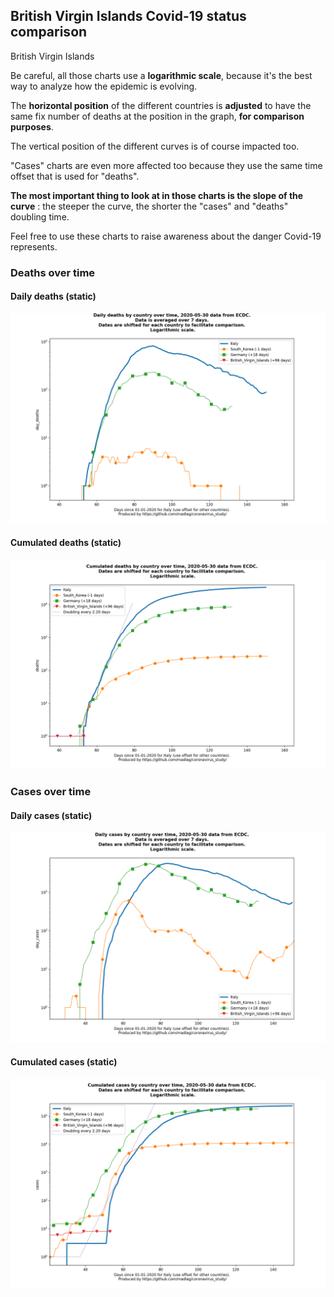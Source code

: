 ## British Virgin Islands Covid-19 status comparison 

British Virgin Islands



Be careful, all those charts use a **logarithmic scale**, because it's the best way to analyze how the epidemic is evolving.
 
The **horizontal position** of the different countries is **adjusted** to have the same fix number of deaths at the position in the graph, **for comparison purposes**.

The vertical position of the different curves is of course impacted too.

"Cases" charts are even more affected too because they use the same time offset that is used for "deaths".

**The most important thing to look at in those charts is the slope of the curve** : the steeper the curve, the shorter the "cases" and "deaths" doubling time.

Feel free to use these charts to raise awareness about the danger Covid-19 represents. 


 
### Deaths over time
 
#### Daily deaths (static)
![British Virgin Islands covid-19 daily deaths static chart](https://raw.githubusercontent.com/madlag/coronavirus_study/master/notebooks/graphs/2020-05-30/countries/British_Virgin_Islands/2020-05-30_British_Virgin_Islands_day_deaths.png "British Virgin Islands covid-19 day_deaths static chart")   
 
#### Cumulated deaths (static)
![British Virgin Islands covid-19 cumulated deaths static chart](https://raw.githubusercontent.com/madlag/coronavirus_study/master/notebooks/graphs/2020-05-30/countries/British_Virgin_Islands/2020-05-30_British_Virgin_Islands_deaths.png "British Virgin Islands covid-19 deaths static chart")   

 
### Cases over time
 
#### Daily cases (static)
![British Virgin Islands covid-19 daily cases static chart](https://raw.githubusercontent.com/madlag/coronavirus_study/master/notebooks/graphs/2020-05-30/countries/British_Virgin_Islands/2020-05-30_British_Virgin_Islands_day_cases.png "British Virgin Islands covid-19 day_cases static chart")   
 
#### Cumulated cases (static)
![British Virgin Islands covid-19 cumulated cases static chart](https://raw.githubusercontent.com/madlag/coronavirus_study/master/notebooks/graphs/2020-05-30/countries/British_Virgin_Islands/2020-05-30_British_Virgin_Islands_cases.png "British Virgin Islands covid-19 cases static chart")   

